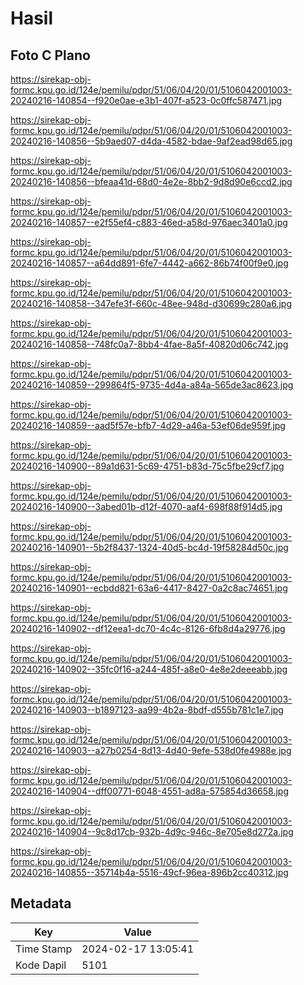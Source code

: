 # Hasil

## Foto C Plano

https://sirekap-obj-formc.kpu.go.id/124e/pemilu/pdpr/51/06/04/20/01/5106042001003-20240216-140854--f920e0ae-e3b1-407f-a523-0c0ffc587471.jpg

https://sirekap-obj-formc.kpu.go.id/124e/pemilu/pdpr/51/06/04/20/01/5106042001003-20240216-140856--5b9aed07-d4da-4582-bdae-9af2ead98d65.jpg

https://sirekap-obj-formc.kpu.go.id/124e/pemilu/pdpr/51/06/04/20/01/5106042001003-20240216-140856--bfeaa41d-68d0-4e2e-8bb2-9d8d90e6ccd2.jpg

https://sirekap-obj-formc.kpu.go.id/124e/pemilu/pdpr/51/06/04/20/01/5106042001003-20240216-140857--e2f55ef4-c883-46ed-a58d-976aec3401a0.jpg

https://sirekap-obj-formc.kpu.go.id/124e/pemilu/pdpr/51/06/04/20/01/5106042001003-20240216-140857--a64dd891-6fe7-4442-a662-86b74f00f9e0.jpg

https://sirekap-obj-formc.kpu.go.id/124e/pemilu/pdpr/51/06/04/20/01/5106042001003-20240216-140858--347efe3f-660c-48ee-948d-d30699c280a6.jpg

https://sirekap-obj-formc.kpu.go.id/124e/pemilu/pdpr/51/06/04/20/01/5106042001003-20240216-140858--748fc0a7-8bb4-4fae-8a5f-40820d06c742.jpg

https://sirekap-obj-formc.kpu.go.id/124e/pemilu/pdpr/51/06/04/20/01/5106042001003-20240216-140859--299864f5-9735-4d4a-a84a-565de3ac8623.jpg

https://sirekap-obj-formc.kpu.go.id/124e/pemilu/pdpr/51/06/04/20/01/5106042001003-20240216-140859--aad5f57e-bfb7-4d29-a46a-53ef06de959f.jpg

https://sirekap-obj-formc.kpu.go.id/124e/pemilu/pdpr/51/06/04/20/01/5106042001003-20240216-140900--89a1d631-5c69-4751-b83d-75c5fbe29cf7.jpg

https://sirekap-obj-formc.kpu.go.id/124e/pemilu/pdpr/51/06/04/20/01/5106042001003-20240216-140900--3abed01b-d12f-4070-aaf4-698f88f914d5.jpg

https://sirekap-obj-formc.kpu.go.id/124e/pemilu/pdpr/51/06/04/20/01/5106042001003-20240216-140901--5b2f8437-1324-40d5-bc4d-19f58284d50c.jpg

https://sirekap-obj-formc.kpu.go.id/124e/pemilu/pdpr/51/06/04/20/01/5106042001003-20240216-140901--ecbdd821-63a6-4417-8427-0a2c8ac74651.jpg

https://sirekap-obj-formc.kpu.go.id/124e/pemilu/pdpr/51/06/04/20/01/5106042001003-20240216-140902--df12eea1-dc70-4c4c-8126-6fb8d4a29776.jpg

https://sirekap-obj-formc.kpu.go.id/124e/pemilu/pdpr/51/06/04/20/01/5106042001003-20240216-140902--35fc0f16-a244-485f-a8e0-4e8e2deeeabb.jpg

https://sirekap-obj-formc.kpu.go.id/124e/pemilu/pdpr/51/06/04/20/01/5106042001003-20240216-140903--b1897123-aa99-4b2a-8bdf-d555b781c1e7.jpg

https://sirekap-obj-formc.kpu.go.id/124e/pemilu/pdpr/51/06/04/20/01/5106042001003-20240216-140903--a27b0254-8d13-4d40-9efe-538d0fe4988e.jpg

https://sirekap-obj-formc.kpu.go.id/124e/pemilu/pdpr/51/06/04/20/01/5106042001003-20240216-140904--dff00771-6048-4551-ad8a-575854d36658.jpg

https://sirekap-obj-formc.kpu.go.id/124e/pemilu/pdpr/51/06/04/20/01/5106042001003-20240216-140904--9c8d17cb-932b-4d9c-946c-8e705e8d272a.jpg

https://sirekap-obj-formc.kpu.go.id/124e/pemilu/pdpr/51/06/04/20/01/5106042001003-20240216-140855--35714b4a-5516-49cf-96ea-896b2cc40312.jpg


## Metadata

| Key        | Value               |
| ---------- | ------------------- |
| Time Stamp | 2024-02-17 13:05:41 |
| Kode Dapil | 5101                |



